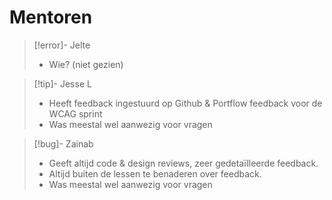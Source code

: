 # Mentoren
> [!error]- Jelte
> - Wie? (niet gezien)

> [!tip]- Jesse L
> - Heeft feedback ingestuurd op Github & Portflow feedback voor de WCAG sprint
> - Was meestal wel aanwezig voor vragen

> [!bug]- Zainab
> - Geeft altijd code & design reviews, zeer gedetaïlleerde feedback. 
> - Altijd buiten de lessen te benaderen over feedback.
> - Was meestal wel aanwezig voor vragen